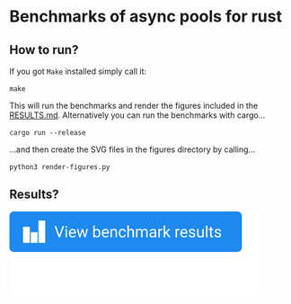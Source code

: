 # Benchmarks of async pools for rust

## How to run?

If you got `Make` installed simply call it:

```
make
```

This will run the benchmarks and render the figures included in
the [RESULTS.md](./RESULTS.md). Alternatively you can run the benchmarks with cargo...

```
cargo run --release
```

...and then create the SVG files in the figures directory by calling...

```
python3 render-figures.py
```

## Results?

<a href="./RESULTS.md"><img src="./results-button.svg"></a>
